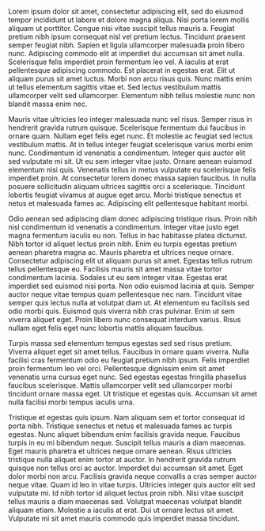 Lorem ipsum dolor sit amet, consectetur adipiscing elit, sed do eiusmod tempor incididunt ut labore et dolore magna aliqua. Nisi porta lorem mollis aliquam ut porttitor. Congue nisi vitae suscipit tellus mauris a. Feugiat pretium nibh ipsum consequat nisl vel pretium lectus. Tincidunt praesent semper feugiat nibh. Sapien et ligula ullamcorper malesuada proin libero nunc. Adipiscing commodo elit at imperdiet dui accumsan sit amet nulla. Scelerisque felis imperdiet proin fermentum leo vel. A iaculis at erat pellentesque adipiscing commodo. Est placerat in egestas erat. Elit ut aliquam purus sit amet luctus. Morbi non arcu risus quis. Nunc mattis enim ut tellus elementum sagittis vitae et. Sed lectus vestibulum mattis ullamcorper velit sed ullamcorper. Elementum nibh tellus molestie nunc non blandit massa enim nec.

Mauris vitae ultricies leo integer malesuada nunc vel risus. Semper risus in hendrerit gravida rutrum quisque. Scelerisque fermentum dui faucibus in ornare quam. Nullam eget felis eget nunc. Et molestie ac feugiat sed lectus vestibulum mattis. At in tellus integer feugiat scelerisque varius morbi enim nunc. Condimentum id venenatis a condimentum. Integer quis auctor elit sed vulputate mi sit. Ut eu sem integer vitae justo. Ornare aenean euismod elementum nisi quis. Venenatis tellus in metus vulputate eu scelerisque felis imperdiet proin. At consectetur lorem donec massa sapien faucibus. In nulla posuere sollicitudin aliquam ultrices sagittis orci a scelerisque. Tincidunt lobortis feugiat vivamus at augue eget arcu. Morbi tristique senectus et netus et malesuada fames ac. Adipiscing elit pellentesque habitant morbi.

Odio aenean sed adipiscing diam donec adipiscing tristique risus. Proin nibh nisl condimentum id venenatis a condimentum. Integer vitae justo eget magna fermentum iaculis eu non. Tellus in hac habitasse platea dictumst. Nibh tortor id aliquet lectus proin nibh. Enim eu turpis egestas pretium aenean pharetra magna ac. Mauris pharetra et ultrices neque ornare. Consectetur adipiscing elit ut aliquam purus sit amet. Egestas tellus rutrum tellus pellentesque eu. Facilisis mauris sit amet massa vitae tortor condimentum lacinia. Sodales ut eu sem integer vitae. Egestas erat imperdiet sed euismod nisi porta. Non odio euismod lacinia at quis. Semper auctor neque vitae tempus quam pellentesque nec nam. Tincidunt vitae semper quis lectus nulla at volutpat diam ut. At elementum eu facilisis sed odio morbi quis. Euismod quis viverra nibh cras pulvinar. Enim ut sem viverra aliquet eget. Proin libero nunc consequat interdum varius. Risus nullam eget felis eget nunc lobortis mattis aliquam faucibus.

Turpis massa sed elementum tempus egestas sed sed risus pretium. Viverra aliquet eget sit amet tellus. Faucibus in ornare quam viverra. Nulla facilisi cras fermentum odio eu feugiat pretium nibh ipsum. Felis imperdiet proin fermentum leo vel orci. Pellentesque dignissim enim sit amet venenatis urna cursus eget nunc. Sed egestas egestas fringilla phasellus faucibus scelerisque. Mattis ullamcorper velit sed ullamcorper morbi tincidunt ornare massa eget. Ut tristique et egestas quis. Accumsan sit amet nulla facilisi morbi tempus iaculis urna.

Tristique et egestas quis ipsum. Nam aliquam sem et tortor consequat id porta nibh. Tristique senectus et netus et malesuada fames ac turpis egestas. Nunc aliquet bibendum enim facilisis gravida neque. Faucibus turpis in eu mi bibendum neque. Suscipit tellus mauris a diam maecenas. Eget mauris pharetra et ultrices neque ornare aenean. Risus ultricies tristique nulla aliquet enim tortor at auctor. In hendrerit gravida rutrum quisque non tellus orci ac auctor. Imperdiet dui accumsan sit amet. Eget dolor morbi non arcu. Facilisis gravida neque convallis a cras semper auctor neque vitae. Quam id leo in vitae turpis. Ultricies integer quis auctor elit sed vulputate mi. Id nibh tortor id aliquet lectus proin nibh. Nisi vitae suscipit tellus mauris a diam maecenas sed. Volutpat maecenas volutpat blandit aliquam etiam. Molestie a iaculis at erat. Dui ut ornare lectus sit amet. Vulputate mi sit amet mauris commodo quis imperdiet massa tincidunt.